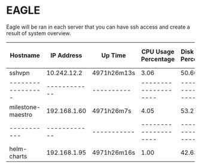 # EAGLE

Eagle will be ran in each server that you can have ssh access and create a
result of system overview.

| Hostname    | IP Address   | Up Time     | CPU Usage Percentage | Disk Usage Percentage | Memory Usage Percentage | Load Average 1 | Load Average 5 | Load average 15 |
| -------- | ----------- | ----------- | -------------------- | --------------------- | ----------------------- | -------------- | -------------- | --------------- |
| sshvpn   | 10.242.12.2 | 4971h26m13s | 3.06                 | 50.60                 | 481.1M                  | 0.08           | 0.02           | 0.01            |
| ----------------- | ------------ | ---------- | -------------------- | --------------------- | ----------------------- | -------------- | -------------- | --------------- |
| milestone-maestro | 192.168.1.60 | 4971h26m7s | 4.05                 | 53.27                 | 7.8G                    | 0.07           | 0.11           | 0.09            |
| ----------- | ------------ | ----------- | -------------------- | --------------------- | ----------------------- | -------------- | -------------- | --------------- |
| helm-charts | 192.168.1.95 | 4971h26m16s | 1.00                 | 42.63                 | 985.1M                  | 0.00           | 0.02           | 0.00            |
